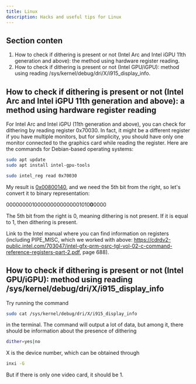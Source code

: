 ```yaml
---
title: Linux
description: Hacks and useful tips for Linux
---
```

## Section conten

1. How to check if dithering is present or not (Intel Arc and Intel iGPU 11th generation and above): the method using hardware register reading.
2. How to check if dithering is present or not (Intel GPU/iGPU): method using reading /sys/kernel/debug/dri/X/i915_display_info.

## How to check if dithering is present or not (Intel Arc and Intel iGPU 11th generation and above): a method using hardware register reading

For Intel Arc and Intel iGPU (11th generation and above), you can check for dithering by reading register 0x70030. In fact, it might be a different register if you have multiple monitors, but for simplicity, you should have only one monitor connected to the graphics card while reading the register. Here are the commands for Debian-based operating systems:

```bash
sudo apt update
sudo apt install intel-gpu-tools
```

```bash
sudo intel_reg read 0x70030
```

My result is [0x00800140](https://www.rapidtables.com/convert/number/hex-to-binary.html?x=00800140), and we need the 5th bit from the right, so let's convert it to binary representation:</p>

000000001000000000000001010**0**0000</p>

The 5th bit from the right is 0, meaning dithering is not present. If it is equal to 1, then dithering is present.

Link to the Intel manual where you can find information on registers (including PIPE_MISC, which we worked with above: https://cdrdv2-public.intel.com/703047/intel-gfx-prm-osrc-tgl-vol-02-c-command-reference-registers-part-2.pdf, page 688).

## How to check if dithering is present or not (Intel GPU/iGPU): method using reading /sys/kernel/debug/dri/X/i915_display_info

Try running the command

```bash
sudo cat /sys/kernel/debug/dri/X/i915_display_info
```

in the terminal. The command will output a lot of data, but among it, there should be information about the presence of dithering

```bash
dither=yes|no
```

X is the device number, which can be obtained through

```bash
inxi -G
```

But if there is only one video card, it should be 1.